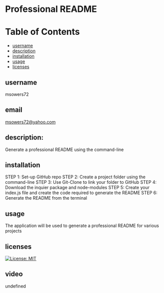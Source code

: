 
# Professional README


# Table of Contents
- [username](#username)
- [description](#description)
- [installation](#installation)
- [usage](#usage)
- [licenses](#licenses)


## username
msowers72

## email
<msowers72@yahoo.com>

## description:
Generate a professional README using the command-line

## installation
STEP 1: Set-up GitHub repo STEP 2: Create a project folder using the command-line STEP 3:  Use Git-Clone to link your folder to GitHub STEP 4: Download the inquier package and node-modules STEP 5: Create your index.js file and create the code required to generate the README STEP 6: Generate the README from the terminal    

## usage
The application will be used to generate a professional README for various projects

## licenses 
[![License: MIT](https://img.shields.io/badge/License-MIT-yellow.svg)](https://opensource.org/licenses/MIT)
<!-- ![Tux, the Linux mascot](https://img.shields.io/badge/License-MIT-green) -->

## video
undefined
  
  